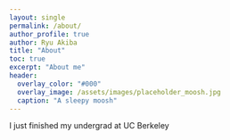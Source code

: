```yaml
---
layout: single 
permalink: /about/
author_profile: true
author: Ryu Akiba
title: "About"
toc: true
excerpt: "About me"
header:
  overlay_color: "#000"
  overlay_image: /assets/images/placeholder_moosh.jpg
  caption: "A sleepy moosh"
---
```


<p align="justify">

I just finished my undergrad at UC Berkeley

</p>
